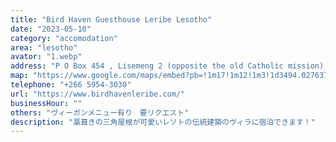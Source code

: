 ```yaml
---
title: "Bird Haven Guesthouse Leribe Lesotho"
date: "2023-05-10"
category: "accomodation"
area: "lesotho"
avator: "1.webp"
address: "P O Box 454 , Lisemeng 2 (opposite the old Catholic mission),Molefe Street, Hlotse Leribe, 300 Lesotho"
map: "https://www.google.com/maps/embed?pb=!1m17!1m12!1m3!1d3494.027637180131!2d28.047641000000002!3d-28.867796!2m3!1f0!2f0!3f0!3m2!1i1024!2i768!4f13.1!3m2!1m1!2zMjjCsDUyJzA0LjEiUyAyOMKwMDInNTEuNSJF!5e0!3m2!1sja!2sus!4v1709706480846!5m2!1sja!2sus"
telephone: "+266 5954-3030"
url: "https://www.birdhavenleribe.com/"
businessHour: ""
others: "ヴィーガンメニュー有り　要リクエスト"
description: "藁葺きの三角屋根が可愛いレソトの伝統建築のヴィラに宿泊できます！"
---
```

